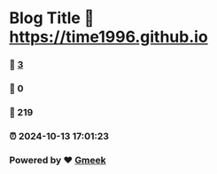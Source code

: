 # Blog Title :link: https://time1996.github.io 
### :page_facing_up: [3](https://time1996.github.io/tag.html) 
### :speech_balloon: 0 
### :hibiscus: 219 
### :alarm_clock: 2024-10-13 17:01:23 
### Powered by :heart: [Gmeek](https://github.com/Meekdai/Gmeek)

